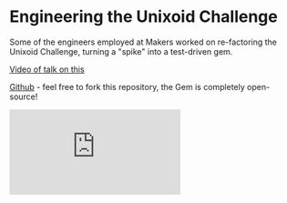 # Engineering the Unixoid Challenge

Some of the engineers employed at Makers worked on re-factoring the Unixoid Challenge, turning a "spike" into a test-driven gem.

[Video of talk on this](https://www.youtube.com/watch?v=pSwWowBmyG0)

[Github](https://github.com/makersacademy/unixoid-challenge) - feel free to fork this repository, the Gem is completely open-source!



![Tracking pixel](https://githubanalytics.herokuapp.com/course/pills/engineering_unixoid_challenge.md)
